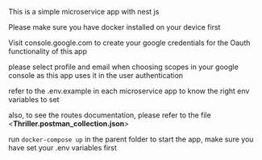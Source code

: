 This is a simple microservice app with nest js

Please make sure you have docker installed on your device first

Visit console.google.com to create your google credentials for the Oauth functionality of this app

please select profile and email when choosing scopes in your google console as this app uses it in the user authentication

 refer to the .env.example in each microservice app to know the right env variables to set

also, to see the routes documentation, please refer to the file <**Thriller.postman_collection.json**>


run `docker-compose up` in the parent folder to start the app, make sure you have set your .env variables first
